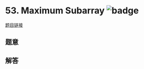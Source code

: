 # 53. Maximum Subarray ![badge](https://img.shields.io/badge/-easy-green?style=flat-square)

[题目链接](https://leetcode.com/problems/maximum-subarray)

## 题意

## 解答


